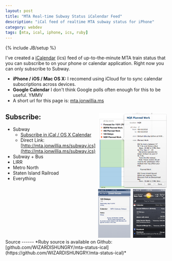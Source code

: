 ```yaml
---
layout: post
title: "MTA Real-time Subway Status iCalendar Feed"
description: "iCal feed of realtime MTA subway status for iPhone"
category: webdev 
tags: [mta, ical, iphone, ics, ruby]
---
```

{% include JB/setup %}

I've created a [iCalendar](http://en.wikipedia.org/wiki/ICalendar) (ics) feed of up-to-the-minute MTA train status that you can subscribe to on your phone or calendar application.
Right now you can only subscribe to Subway.

* **iPhone / iOS / Mac OS X:** I recomend using iCloud for to sync calendar subscriptions across devices.
* **Google Calendar** I don't think Google polls often enough for this to be useful. YMMV 
* A short url for this page is: [mta.jonwillia.ms](http://mta.jonwillia.ms)

[<img src="/assets/images/mta-ical-osx-1.png" alt="iCal displaying MTA status in OSX" style="float: right; max-width: 42%">](/assets/images/mta-ical-osx-1.png)
[<img src="/assets/images/mta-ical-ios-1.png" alt="iCal displaying MTA status in iOS" style="padding: 4px; clear: right; float: right; max-width: 20%">](/assets/images/mta-ical-ios-1.png)
[<img src="/assets/images/mta-ical-ios-2.png" alt="iCal displaying MTA status in iOS" style="padding: 4px; float: right; max-width: 20%">](/assets/images/mta-ical-ios-2.png)
Subscribe:
----------
* Subway
  * [Subscribe in iCal / OS X Calendar](webcal://mta.jonwillia.ms/subway.ics)
  * Direct Link: [http://mta.jonwillia.ms/subway.ics](http://mta.jonwillia.ms/subway.ics)
* Subway + Bus
* LIRR
* Metro North
* Staten Island Railroad
* Everything
<br clear="both">
Source
------
*Ruby source is available on Github: [github.com/WIZARDISHUNGRY/mta-status-ical](https://github.com/WIZARDISHUNGRY/mta-status-ical)*
